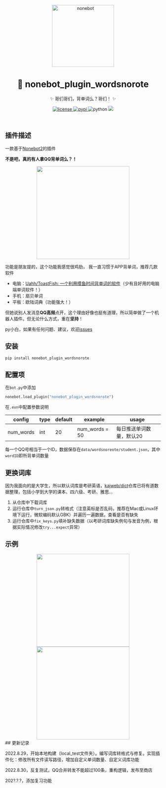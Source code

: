 <p align="center">
  <a href="https://v2.nonebot.dev/"><img src="https://v2.nonebot.dev/logo.png" width="200" height="200" alt="nonebot"></a>
</p>
<div align="center">
<h1 align="center">📕 nonebot_plugin_wordsnorote</h1>
✨ 哥们哥们，背单词么？哥们！ ✨

</div>

<p align="center">
  <a href="https://github.com/GC-ZF/nonebot_plugin_wordsnorote/blob/main/LICENSE">
    <img src="https://img.shields.io/github/license/GC-ZF/nonebot_plugin_wordsnorote" alt="license">
  </a>
  <a href="https://pypi.python.org/pypi/nonebot_plugin_wordsnorote">
    <img src="https://img.shields.io/pypi/v/nonebot_plugin_wordsnorote" alt="pypi">
  </a>
  <img src="https://img.shields.io/badge/python-3.7.3+-blue" alt="python">
  <img  src="https://visitor-badge.glitch.me/badge?page_id=nonebot_plugin_wordsnorote" /><br />
</p></br>


## 插件描述

一款基于[Nonebot2](https://github.com/nonebot/nonebot2)的插件

**不是吧，真的有人拿QQ背单词么？！**

<div align="center">
  <img height="300px" src="https://testingcf.jsdelivr.net/gh/GC-ZF/nonebot_plugin_wordsnorote/img/example1.png">
</div>

功能是朋友提的，这个功能我感觉很鸡肋， 我一直习惯于APP背单词，推荐几款软件

* 电脑：[Uahh/ToastFish: 一个利用摸鱼时间背单词的软件](https://github.com/Uahh/ToastFish)（少有且好用的电脑端单词软件！）
* 手机：扇贝单词
* 平板：欧陆词典（功能强大！）

但她说别人发消息**QQ高频**点开，这个理由好像也挺有道理，所以简单做了一个机器人插件。但无论什么方式，重在**坚持**！

py小白，如果有任何问题、建议，欢迎[issues](https://github.com/GC-ZF/nonebot_plugin_wordsnorote/issues)

## 安装
```python
pip install nonebot_plugin_wordsnorote
```
## 配置项
在`bot.py`中添加
```python
nonebot.load_plugin("nonebot_plugin_wordsnorote")
```
在`.evn`中配置参数说明

| config    | type | default | example        | usage                    |
| --------- | ---- | ------- | -------------- | ------------------------ |
| num_words | int  | 20      | num_words = 50 | 每日推送单词数量，默认20 |

每一个QQ号相当于一个ID，数据保存在`data/wordsnoreote/student.json`，其中`wordID`即所背单词数量

## 更换词库

因为我面向的是大学生，所以默认词库是考研英语，[kajweb/dict](https://github.com/kajweb/dict)仓库已将有道数据整理，包括小学到大学的课本、四六级、考研、雅思...

1. 从仓库中下载词库
2. 运行仓库中`turn_json.py`转格式（注意英标是否乱码，推荐在Mac或Linux环境下运行，微软编码默认GBK）并遍历一遍数据，查看是否有缺失
3. 运行仓库中`fix_keys.py`填补缺失数据（以考研词库缺失例句与发音为例，根据实际情况修改`try...expect`异常）

## 示例

<div align="center">
  <img height="300px" src="https://testingcf.jsdelivr.net/gh/GC-ZF/nonebot_plugin_wordsnorote/img/example2.png">
  <img height="300px" src="https://testingcf.jsdelivr.net/gh/GC-ZF/nonebot_plugin_wordsnorote/img/example3.png">
</div>
## 更新记录

2022.8.29，开始本地构建（local_test文件夹）。编写词库转格式与修复。实现插件化：修改所有文件读写路径，增加自定义单词数量、自定义词库功能

2022.8.30，反复测试，QQ合并转发不能超过100条，重构逻辑，发布至商店

202?.?.?，添加复习功能
